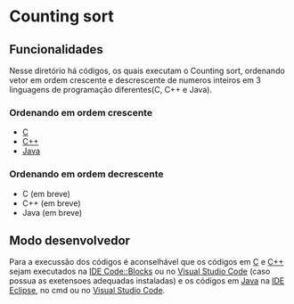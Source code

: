 # Counting sort
<!-- 
## Funcionamento
-->

## Funcionalidades
Nesse diretório há códigos, os quais executam o Counting sort, ordenando vetor em ordem crescente e descrescente de numeros inteiros em 3 linguagens de programação diferentes(C, C++ e Java).

### Ordenando em ordem crescente
- [C](./c/countingCrescente.c)
- [C++](./cpp/countingCrescente.cpp)
- [Java](./java/countingCrescente.java)

### Ordenando em ordem decrescente
- C (em breve)
- C++ (em breve)
- Java (em breve)

## Modo desenvolvedor
Para a execussão dos códigos é aconselhável que os códigos em [C](./c) e [C++](./cpp) sejam executados na [IDE Code::Blocks](https://www.codeblocks.org/) ou no [Visual Studio Code](https://code.visualstudio.com/) (caso possua as exetensoes adequadas instaladas) e os códigos em [Java](./java) na [IDE Eclipse](https://www.eclipse.org/), no cmd ou no [Visual Studio Code](https://code.visualstudio.com/).
